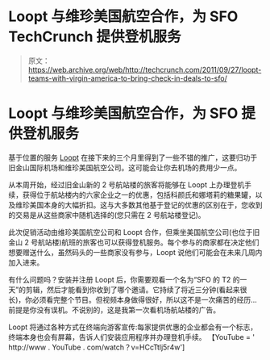 # Loopt 与维珍美国航空合作，为 SFO TechCrunch 提供登机服务

> 原文：<https://web.archive.org/web/http://techcrunch.com/2011/09/27/loopt-teams-with-virgin-america-to-bring-check-in-deals-to-sfo/>

# Loopt 与维珍美国航空合作，为 SFO 提供登机服务

基于位置的服务 [Loopt](https://web.archive.org/web/20230203131219/http://www.loopt.com/) 在接下来的三个月里得到了一些不错的推广，这要归功于旧金山国际机场和维珍美国航空公司。这可能会让你去机场的费用少一点。

从本周开始，经过旧金山新的 2 号航站楼的旅客将能够在 Loopt 上办理登机手续，获得位于航站楼内的六家企业之一的优惠，包括科颜氏和娜塔莉的糖果罐，以及维珍美国本身的大幅折扣。这与大多数其他基于登记的优惠的区别在于，您收到的交易是从这些商家中随机选择的(您只需在 2 号航站楼登记)。

此次促销活动由维珍美国航空公司和 Loopt 合作，但乘坐美国航空公司(也位于旧金山 2 号航站楼)航班的旅客也可以获得登机服务。每个参与的商家都在决定他们想要赠送什么，虽然码头的一些商家没有参与，Loopt 说他们可能会在未来几周内加入进来。

有什么问题吗？安装并注册 Loopt 后，你需要观看一个名为“SFO 的 T2 的一天”的剪辑，然后才能看到你收到了哪个邀请。它持续了将近三分钟(看起来很长)，你必须看完整个节目。但视频本身做得很好，所以这不是一次痛苦的经历…前提是你没有误机。不说别的，这是我第一次看机场航站楼的广告。

Loopt 将通过各种方式在终端向游客宣传:每家提供优惠的企业都会有一个标志，终端本身也会有屏幕，告诉人们安装应用程序并办理登机手续。
【YouTube = ' http://www . YouTube . com/watch？v=HCcTtlj5r4w']